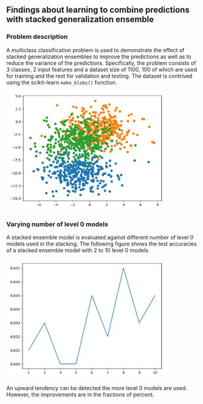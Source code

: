 ## Findings about learning to combine predictions with stacked generalization ensemble

### Problem description

A multiclass classification problem is used to demonstrate the effect of stacked generalization ensembles to improve the
predictions as well as to reduce the variance of the predictions. Specifically, the problem consists of 3 classes, 2
input features and a dataset size of 1100, 100 of which are used for training and the rest for validation and testing.
The dataset is contrived using the scikit-learn `make_blobs()` function.

<img src="images/problem.png" width="420">

### Varying number of level 0 models

A stacked ensemble model is evaluated against different number of level 0 models used in the stacking. The following
figure shows the test accuracies of a stacked ensemble model with 2 to 10 level 0 models.

<img src="images/ext_vary_level_0_models.png" width="420">

An upward tendency can be detected the more level 0 models are used. However, the improvements are in the fractions of
percent.
